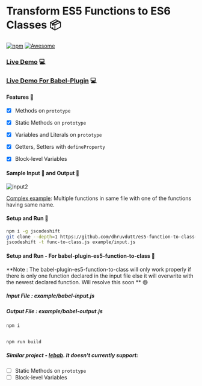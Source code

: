 # Transform ES5 Functions to ES6 Classes :package:

[![npm](https://img.shields.io/npm/v/func-to-classes.svg)](https://www.npmjs.com/package/func-to-classes)
[![Awesome](https://cdn.rawgit.com/sindresorhus/awesome/d7305f38d29fed78fa85652e3a63e154dd8e8829/media/badge.svg)](https://github.com/sejoker/awesome-jscodeshift#codemods)

### [Live Demo](https://astexplorer.net/#/gist/855cc00b6ebfe60f53b2c0543482ee92/) 💻
### [Live Demo For Babel-Plugin](https://astexplorer.net/#/gist/bcd1d38ee27499e69cff92b8b0801c38/latest) 💻





#### Features :100:
- [x] Methods on `prototype`
- [x] Static Methods on `prototype`
- [x] Variables and Literals on `prototype`
- [x] Getters, Setters with `defineProperty`
- [x] Block-level Variables




#### Sample Input 🛴 and Output :rocket:
![input2](https://user-images.githubusercontent.com/5961873/38467870-ae616014-3b5b-11e8-8b92-87bdde827546.png)

[Complex example](https://astexplorer.net/#/gist/541ba10e75228eeb83ccf95589b0bd76): Multiple functions in same file with one of the functions having same name.

#### Setup and Run :runner:

```bash
npm i -g jscodeshift
git clone --depth=1 https://github.com/dhruvdutt/es5-function-to-class-codemod codemod && cd codemod
jscodeshift -t func-to-class.js example/input.js
```


#### Setup and Run - For babel-plugin-es5-function-to-class  :runner:

 **Note : The babel-plugin-es5-function-to-class will only work properly if there is only one function declared in the input file else it will overwrite with the newest declared function. Will resolve this soon  **   :smile:



##### Input File : example/babel-input.js
##### Output File : example/babel-output.js

```bash
npm i


npm run build
```




##### Similar project - [lebab](https://uniibu.github.io/lebab-ce/). It doesn't currently support:
  - [ ] Static Methods on `prototype`
  - [ ] Block-level Variables
